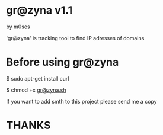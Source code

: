 # gr@zyna v1.1
by m0ses

'gr@zyna' is tracking tool to find IP adresses of domains

# Before using gr@zyna

  $ sudo apt-get install curl
  
  $ chmod +x gr@zyna.sh

If you want to add smth to this project please send me a copy
# THANKS
